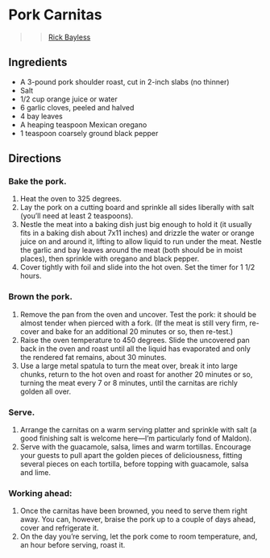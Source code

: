 # Pork Carnitas

>> [Rick Bayless](https://www.rickbayless.com/recipe/home-style-pork-carnitas/)

## Ingredients
* A 3-pound pork shoulder roast, cut in 2-inch slabs (no thinner)
* Salt
* 1/2 cup orange juice or water
* 6 garlic cloves, peeled and halved
* 4 bay leaves
* A heaping teaspoon Mexican oregano
* 1 teaspoon coarsely ground black pepper

## Directions

### Bake the pork.
1. Heat the oven to 325 degrees.
2. Lay the pork on a cutting board and sprinkle all sides liberally with salt (you’ll need at least 2 teaspoons).
3. Nestle the meat into a baking dish just big enough to hold it (it usually fits in a baking dish about 7x11 inches) and drizzle the water or orange juice on and around it, lifting to allow liquid to run under the meat.  Nestle the garlic and bay leaves around the meat (both should be in moist places), then sprinkle with oregano and black pepper.
4. Cover tightly with foil and slide into the hot oven.  Set the timer for 1 1/2 hours.

### Brown the pork.
1. Remove the pan from the oven and uncover.  Test the pork:  it should be almost tender when pierced with a fork.  (If the meat is still very firm, re-cover and bake for an additional 20 minutes or so, then re-test.)
2. Raise the oven temperature to 450 degrees.  Slide the uncovered pan back in the oven and roast until all the liquid has evaporated and only the rendered fat remains, about 30 minutes.
3. Use a large metal spatula to turn the meat over, break  it into large chunks, return to the hot oven and roast for another 20 minutes or so, turning the meat every 7 or 8 minutes, until the carnitas are richly golden all over.

### Serve.
1. Arrange the carnitas on a warm serving platter and sprinkle with salt (a good finishing salt is welcome here—I’m particularly fond of Maldon).
2. Serve with the guacamole, salsa, limes and warm tortillas.  Encourage your guests to pull apart the golden pieces of deliciousness, fitting several pieces on each tortilla, before topping with guacamole, salsa and lime.

### Working ahead:
1. Once the carnitas have been browned, you need to serve them right away. You can, however, braise the pork up to a couple of days ahead, cover and refrigerate it.
2. On the day you’re serving, let the pork come to room temperature, and, an hour before serving, roast it.
